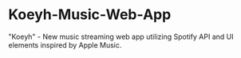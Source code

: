 # Koeyh-Music-Web-App
"Koeyh" - New music streaming web app utilizing Spotify API and UI elements inspired by Apple Music.
